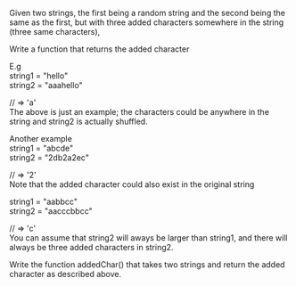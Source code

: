 Given two strings, the first being a random string and the second being the same as the first, but with three added characters somewhere in the string (three same characters),  

Write a function that returns the added character  

E.g  
string1 = "hello"  
string2 = "aaahello"  

// => 'a'  
The above is just an example; the characters could be anywhere in the string and string2 is actually shuffled.  

Another example  
string1 = "abcde"  
string2 = "2db2a2ec"  

// => '2'  
Note that the added character could also exist in the original string  

string1 = "aabbcc"  
string2 = "aacccbbcc"  

// => 'c'  
You can assume that string2 will aways be larger than string1, and there will always be three added characters in string2.  

Write the function addedChar() that takes two strings and return the added character as described above.  